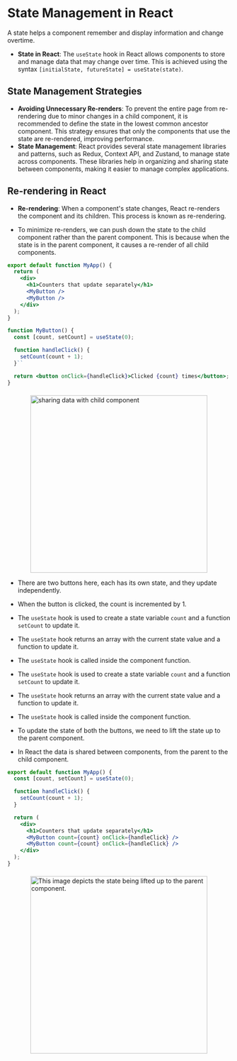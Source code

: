 # State Management in React

A state helps a component remember and display information and change overtime.

- **State in React**: The `useState` hook in React allows components to store and manage data that may change over time. This is achieved using the syntax `[initialState, futureState] = useState(state)`.

## State Management Strategies

- **Avoiding Unnecessary Re-renders**: To prevent the entire page from re-rendering due to minor changes in a child component, it is recommended to define the state in the lowest common ancestor component. This strategy ensures that only the components that use the state are re-rendered, improving performance.
- **State Management**: React provides several state management libraries and patterns, such as Redux, Context API, and Zustand, to manage state across components. These libraries help in organizing and sharing state between components, making it easier to manage complex applications.

## Re-rendering in React

- **Re-rendering**: When a component's state changes, React re-renders the component and its children. This process is known as re-rendering.

- To minimize re-renders, we can push down the state to the child component rather than the parent component. This is because when the state is in the parent component, it causes a re-render of all child components.

```jsx
export default function MyApp() {
  return (
    <div>
      <h1>Counters that update separately</h1>
      <MyButton />
      <MyButton />
    </div>
  );
}

function MyButton() {
  const [count, setCount] = useState(0);

  function handleClick() {
    setCount(count + 1);
  }``

  return <button onClick={handleClick}>Clicked {count} times</button>;
}
```

<img src="../React-Notes/Images/sharing-data-child.webp" alt="sharing data with child component" style="display: block; margin: 0 auto; margin-top: 20px;" width="400"/>

- There are two buttons here, each has its own state, and they update independently.
- When the button is clicked, the count is incremented by 1.
- The `useState` hook is used to create a state variable `count` and a function `setCount` to update it.
- The `useState` hook returns an array with the current state value and a function to update it.
- The `useState` hook is called inside the component function.
- The `useState` hook is used to create a state variable `count` and a function `setCount` to update it.
- The `useState` hook returns an array with the current state value and a function to update it.
- The `useState` hook is called inside the component function.
- To update the state of both the buttons, we need to lift the state up to the parent component.

- In React the data is shared between components, from the parent to the child component.

```jsx
export default function MyApp() {
  const [count, setCount] = useState(0);

  function handleClick() {
    setCount(count + 1);
  }

  return (
    <div>
      <h1>Counters that update separately</h1>
      <MyButton count={count} onClick={handleClick} />
      <MyButton count={count} onClick={handleClick} />
    </div>
  );
}
```

<img src="../React-Notes/2.2-Custom-Hooks.md" alt="This image depicts the state being lifted up to the parent component." style="display: block; margin: 0 auto; margin-top: 20px;" width="400"/>
